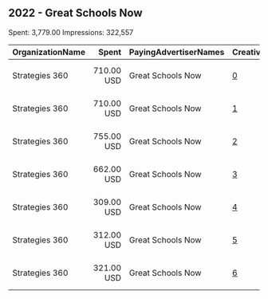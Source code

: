 ## 2022 - Great Schools Now 
Spent: 3,779.00
Impressions: 322,557

|OrganizationName|Spent|PayingAdvertiserNames|CreativeUrls|Impressions|Genders|AgeBrackets|CountryCodes|BillingAddresses|CandidateBallotInformation|
|:---|---:|:---|:---|---:|:---|:---|:---|:---|:---|
|Strategies 360|710.00 USD|Great Schools Now|[0](https://www.snap.com/political-ads/asset/03beccde71be13a7c5eb7a45544f24ef46354a1211bde031902ff934d3c2c4fb?mediaType=png)|66,046||18+|united states|"1505 Westlake Ave N Suite 1000,Seattle,98109,US"|Great Schools Now|
|Strategies 360|710.00 USD|Great Schools Now|[1](https://www.snap.com/political-ads/asset/359aa46065c981d9dcf92732cc9cf0013584bcc8e3a6eb0cde39e4e690a44a2a?mediaType=png)|63,832||18+|united states|"1505 Westlake Ave N Suite 1000,Seattle,98109,US"|Great Schools Now|
|Strategies 360|755.00 USD|Great Schools Now|[2](https://www.snap.com/political-ads/asset/b289f055435af6f75ae21833760fb2ac3ba7af603e4b8f89fe7618895f106326?mediaType=png)|61,973||18+|united states|"1505 Westlake Ave N Suite 1000,Seattle,98109,US"|Great Schools Now|
|Strategies 360|662.00 USD|Great Schools Now|[3](https://www.snap.com/political-ads/asset/727e6a399e8658c347ca2628fbf71e17fc2ff3442e5ba21e0b6bbb86c90e30eb?mediaType=png)|56,231||18+|united states|"1505 Westlake Ave N Suite 1000,Seattle,98109,US"|Great Schools Now|
|Strategies 360|309.00 USD|Great Schools Now|[4](https://www.snap.com/political-ads/asset/5d1640373ef14f307c6a579b94220bb2fc760b838918283da617ab1a0d726e3a?mediaType=png)|26,598||18+|united states|"1505 Westlake Ave N Suite 1000,Seattle,98109,US"|Great Schools Now|
|Strategies 360|312.00 USD|Great Schools Now|[5](https://www.snap.com/political-ads/asset/aaa3faecf24401c9af16e8bf07b88d7cca321d4f026a1068f94d0c25ff91342a?mediaType=png)|25,586||18+|united states|"1505 Westlake Ave N Suite 1000,Seattle,98109,US"|Great Schools Now|
|Strategies 360|321.00 USD|Great Schools Now|[6](https://www.snap.com/political-ads/asset/df9da88810efcd46fe0c1c042d7246f0e650618f3766505463384e685ded2325?mediaType=png)|22,291||18+|united states|"1505 Westlake Ave N Suite 1000,Seattle,98109,US"|Great Schools Now|
